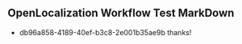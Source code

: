 ## OpenLocalization Workflow Test MarkDown
* db96a858-4189-40ef-b3c8-2e001b35ae9b thanks!

<!--HONumber=Aug16_HO5-->


